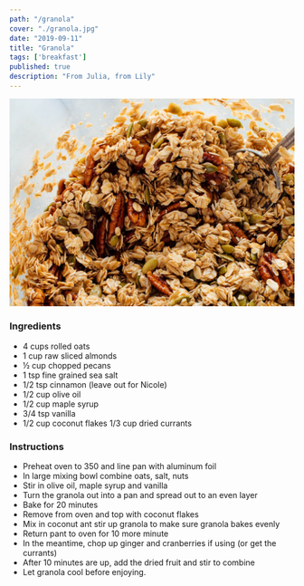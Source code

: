 ```yaml
---
path: "/granola"
cover: "./granola.jpg"
date: "2019-09-11"
title: "Granola"
tags: ['breakfast']
published: true
description: "From Julia, from Lily"
---
```

![granola](./granola.jpg)
### Ingredients

- 4 cups rolled oats
- 1 cup raw sliced almonds
- ½ cup chopped pecans
- 1 tsp fine grained sea salt
- 1/2 tsp cinnamon (leave out for Nicole)
- 1/2 cup olive oil
- 1/2 cup maple syrup
- 3/4 tsp vanilla
- 1/2 cup coconut flakes 1/3 cup dried currants

### Instructions

- Preheat oven to 350 and line pan with aluminum foil
- In large mixing bowl combine oats, salt, nuts
- Stir in olive oil, maple syrup and vanilla
- Turn the granola out into a pan and spread out to an even layer
- Bake for 20 minutes
- Remove from oven and top with coconut flakes
- Mix in coconut ant stir up granola to make sure granola bakes evenly
- Return pant to oven for 10 more minute
- In the meantime, chop up ginger and cranberries if using (or get the currants)
- After 10 minutes are up, add the dried fruit and stir to combine
- Let granola cool before enjoying.
